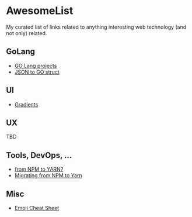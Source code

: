 # AwesomeList
My curated list of links related to anything interesting web technology (and not only) related.

## GoLang
- [GO Lang projects](https://github.com/golang/go/wiki/projects)
- [JSON to GO struct](https://mholt.github.io/json-to-go/)

## UI
- [Gradients](https://webkul.github.io/coolhue/)

## UX
TBD

## Tools, DevOps, ...
- [from NPM to YARN?](http://www.blog.distelli.com/single-post/2016/12/14/Why-we-switched-from-NPM-to-Yarn)
- [Migrating from NPM to Yarn](https://yarnpkg.com/lang/en/docs/migrating-from-npm/)

## Misc
- [Emoji Cheat Sheet](https://www.webpagefx.com/tools/emoji-cheat-sheet/)
